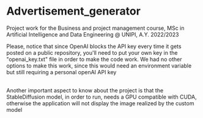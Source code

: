 # Advertisement_generator
Project work for the Business and project management course, MSc in Artificial Intelligence and Data Engineering @ UNIPI, A.Y. 2022/2023 

Please, notice that since OpenAI blocks the API key every time it gets posted on a public repository, you'll need to put your own key in the "openai_key.txt" file in order 
to make the code work. We had no other options to make this work, since this would need an environment variable but still requiring a personal openAI API key<br><br>

Another important aspect to know about the project is that the StableDiffusion model, in order to run, needs a GPU compatible with CUDA, otherwise the application will not
display the image realized by the custom model

